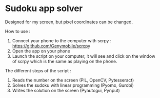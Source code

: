 # Sudoku app solver
 
Designed for my screen, but pixel coordinates can be changed.

How to use :
1) Connect your phone to the computer with scrpy : https://github.com/Genymobile/scrcpy
2) Open the app on your phone
3) Launch the script on your computer, it will see and click on the window of scrpy which is the same as playing on the phone.

The different steps of the script :
1) Reads the number on the screen (PIL, OpenCV, Pytesseract)
2) Solves the sudoku with linear programming (Pyomo, Gurobi)
3)  Writes the solution on the screen (Pyautogui, Pynput)
